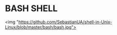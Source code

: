 # BASH SHELL 


<img "https://github.com/SebastianUA/shell-in-Unix-Linux/blob/master/bash/bash.jpg">
